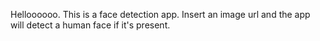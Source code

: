Helloooooo. This is a face detection app. Insert an image url and the app will detect a human face if it's present.
